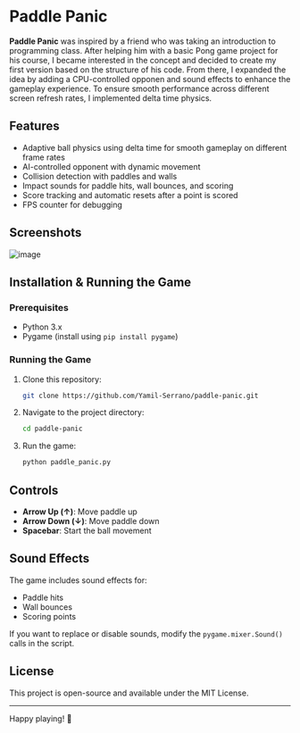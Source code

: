 # Paddle Panic 

**Paddle Panic** was inspired by a friend who was taking an introduction to programming class. After helping him with a basic Pong game project for his course, I became interested in the concept and decided to create my first version based on the structure of his code. From there, I expanded the idea by adding a CPU-controlled opponen and sound effects to enhance the gameplay experience. To ensure smooth performance across different screen refresh rates, I implemented delta time physics.

## Features
- Adaptive ball physics using delta time for smooth gameplay on different frame rates
- AI-controlled opponent with dynamic movement
- Collision detection with paddles and walls
- Impact sounds for paddle hits, wall bounces, and scoring
- Score tracking and automatic resets after a point is scored
- FPS counter for debugging

## Screenshots
![image](https://github.com/user-attachments/assets/35e5cf31-1551-450a-9647-4d3788703e67)


##  Installation & Running the Game
### Prerequisites
- Python 3.x
- Pygame (install using `pip install pygame`)

### Running the Game
1. Clone this repository:
   ```sh
   git clone https://github.com/Yamil-Serrano/paddle-panic.git
   ```
2. Navigate to the project directory:
   ```sh
   cd paddle-panic
   ```
3. Run the game:
   ```sh
   python paddle_panic.py
   ```

##  Controls
- **Arrow Up (↑)**: Move paddle up
- **Arrow Down (↓)**: Move paddle down
- **Spacebar**: Start the ball movement

## Sound Effects
The game includes sound effects for:
- Paddle hits
- Wall bounces
- Scoring points

If you want to replace or disable sounds, modify the `pygame.mixer.Sound()` calls in the script.

## License
This project is open-source and available under the MIT License.

---
Happy playing! 🏓

